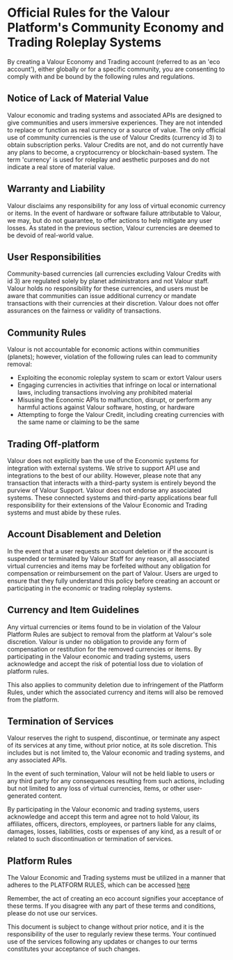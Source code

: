 # Official Rules for the Valour Platform's Community Economy and Trading Roleplay Systems

By creating a Valour Economy and Trading account (referred to as an 'eco account'), either globally or for a specific community, you are consenting to comply with and be bound by the following rules and regulations.

## Notice of Lack of Material Value

Valour economic and trading systems and associated APIs are designed to give communities and users immersive experiences. They are not intended to replace or function as real currency or a source of value. The only official use of community currencies is the use of Valour Credits (currency id 3) to obtain subscription perks. Valour Credits are not, and do not currently have any plans to become, a cryptocurrency or blockchain-based system. The term 'currency' is used for roleplay and aesthetic purposes and do not indicate a real store of material value.

## Warranty and Liability

Valour disclaims any responsibility for any loss of virtual economic currency or items. In the event of hardware or software failure attributable to Valour, we may, but do not guarantee, to offer actions to help mitigate any user losses. As stated in the previous section, Valour currencies are deemed to be devoid of real-world value.

## User Responsibilities

Community-based currencies (all currencies excluding Valour Credits with id 3) are regulated solely by planet administrators and not Valour staff. Valour holds no responsibility for these currencies, and users must be aware that communities can issue additional currency or mandate transactions with their currencies at their discretion. Valour does not offer assurances on the fairness or validity of transactions.

## Community Rules

Valour is not accountable for economic actions within communities (planets); however, violation of the following rules can lead to community removal:

- Exploiting the economic roleplay system to scam or extort Valour users
- Engaging currencies in activities that infringe on local or international laws, including transactions involving any prohibited material
- Misusing the Economic APIs to malfunction, disrupt, or perform any harmful actions against Valour software, hosting, or hardware
- Attempting to forge the Valour Credit, including creating currencies with the same name or claiming to be the same

## Trading Off-platform

Valour does not explicitly ban the use of the Economic systems for integration with external systems. We strive to support API use and integrations to the best of our ability. However, please note that any transaction that interacts with a third-party system is entirely beyond the purview of Valour Support. Valour does not endorse any associated systems. These connected systems and third-party applications bear full responsibility for their extensions of the Valour Economic and Trading systems and must abide by these rules.

## Account Disablement and Deletion

In the event that a user requests an account deletion or if the account is suspended or terminated by Valour Staff for any reason, all associated virtual currencies and items may be forfeited without any obligation for compensation or reimbursement on the part of Valour. Users are urged to ensure that they fully understand this policy before creating an account or participating in the economic or trading roleplay systems.

## Currency and Item Guidelines

Any virtual currencies or items found to be in violation of the Valour Platform Rules are subject to removal from the platform at Valour's sole discretion. Valour is under no obligation to provide any form of compensation or restitution for the removed currencies or items. By participating in the Valour economic and trading systems, users acknowledge and accept the risk of potential loss due to violation of platform rules.

This also applies to community deletion due to infringement of the Platform Rules, under which the associated currency and items will also be removed from the platform.

## Termination of Services
Valour reserves the right to suspend, discontinue, or terminate any aspect of its services at any time, without prior notice, at its sole discretion. This includes but is not limited to, the Valour economic and trading systems, and any associated APIs.

In the event of such termination, Valour will not be held liable to users or any third party for any consequences resulting from such actions, including but not limited to any loss of virtual currencies, items, or other user-generated content.

By participating in the Valour economic and trading systems, users acknowledge and accept this term and agree not to hold Valour, its affiliates, officers, directors, employees, or partners liable for any claims, damages, losses, liabilities, costs or expenses of any kind, as a result of or related to such discontinuation or termination of services.

## Platform Rules

The Valour Economic and Trading systems must be utilized in a manner that adheres to the PLATFORM RULES, which can be accessed [here](https://github.com/Valour-Software/Valour/blob/main/PLATFORM_RULES.md)

Remember, the act of creating an eco account signifies your acceptance of these terms. If you disagree with any part of these terms and conditions, please do not use our services.

This document is subject to change without prior notice, and it is the responsibility of the user to regularly review these terms. Your continued use of the services following any updates or changes to our terms constitutes your acceptance of such changes.